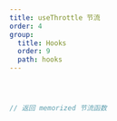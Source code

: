```yaml
---
title: useThrottle 节流
order: 4
group:
  title: Hooks
  order: 9
  path: hooks
---
```



```jsx



// 返回 memorized 节流函数



```
